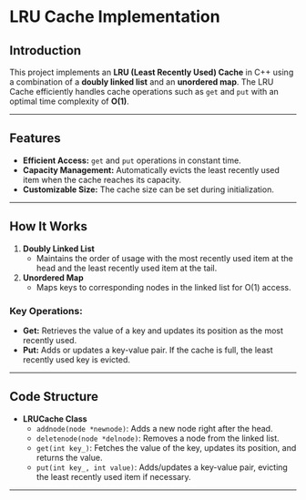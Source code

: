 # LRU Cache Implementation

## Introduction
This project implements an **LRU (Least Recently Used) Cache** in C++ using a combination of a **doubly linked list** and an **unordered map**. The LRU Cache efficiently handles cache operations such as `get` and `put` with an optimal time complexity of **O(1)**.

---

## Features
- **Efficient Access:** `get` and `put` operations in constant time.
- **Capacity Management:** Automatically evicts the least recently used item when the cache reaches its capacity.
- **Customizable Size:** The cache size can be set during initialization.

---

## How It Works
1. **Doubly Linked List**  
   - Maintains the order of usage with the most recently used item at the head and the least recently used item at the tail.
2. **Unordered Map**  
   - Maps keys to corresponding nodes in the linked list for O(1) access.

### Key Operations:
- **Get:** Retrieves the value of a key and updates its position as the most recently used.
- **Put:** Adds or updates a key-value pair. If the cache is full, the least recently used key is evicted.

---

## Code Structure
- **LRUCache Class**  
   - `addnode(node *newnode)`: Adds a new node right after the head.  
   - `deletenode(node *delnode)`: Removes a node from the linked list.  
   - `get(int key_)`: Fetches the value of the key, updates its position, and returns the value.  
   - `put(int key_, int value)`: Adds/updates a key-value pair, evicting the least recently used item if necessary.  

---

